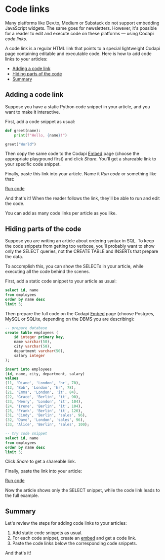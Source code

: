 # Code links

Many platforms like Dev.to, Medium or Substack do not support embedding JavaScript widgets. The same goes for newsletters. However, it's possible for a reader to edit and execute code on these platforms — using Codapi _code links_.

A code link is a regular HTML link that points to a special lightweight Codapi page containing editable and executable code. Here is how to add code links to your articles:

-   [Adding a code link](#adding-a-code-link)
-   [Hiding parts of the code](#hiding-parts-of-the-code)
-   [Summary](#summary)

## Adding a code link

Suppose you have a static Python code snippet in your article, and you want to make it interactive.

First, add a code snippet as usual:

```python
def greet(name):
    print(f"Hello, {name}!")

greet("World")
```

Then copy the same code to the Codapi [Embed](https://codapi.org/embed/add/) page (choose the appropriate playground first) and click _Share_. You'll get a shareable link to your specific code snippet.

Finally, paste this link into your article. Name it _Run code_ or something like that:

[Run code](https://codapi.org/embed/?sandbox=python&code=def%2520greet%28name%29%253A%250A%2520%2520%2520%2520print%28f%2522Hello%252C%2520%257Bname%257D%21%2522%29%250A%250Agreet%28%2522World%2522%29)

And that's it! When the reader follows the link, they'll be able to run and edit the code.

You can add as many code links per article as you like.

## Hiding parts of the code

Suppose you are writing an article about ordering syntax in SQL. To keep the code snippets from getting too verbose, you'll probably want to show only the SELECT queries, not the CREATE TABLE and INSERTs that prepare the data.

To accomplish this, you can show the SELECTs in your article, while executing all the code behind the scenes.

First, add a static code snippet to your article as usual:

```sql
select id, name
from employees
order by name desc
limit 5;
```

Then prepare the full code on the Codapi [Embed](https://codapi.org/embed/add/) page (choose Postgres, MySQL or SQLite, depending on the DBMS you are describing):

```sql
-- prepare database
create table employees (
    id integer primary key,
    name varchar(50),
    city varchar(50),
    department varchar(50),
    salary integer
);

insert into employees
(id, name, city, department, salary)
values
(11, 'Diane', 'London', 'hr', 70),
(12, 'Bob', 'London', 'hr', 78),
(21, 'Emma', 'London', 'it', 84),
(22, 'Grace', 'Berlin', 'it', 90),
(23, 'Henry', 'London', 'it', 104),
(24, 'Irene', 'Berlin', 'it', 104),
(25, 'Frank', 'Berlin', 'it', 120),
(31, 'Cindy', 'Berlin', 'sales', 96),
(32, 'Dave', 'London', 'sales', 96),
(33, 'Alice', 'Berlin', 'sales', 100);

-- try code snippet
select id, name
from employees
order by name desc
limit 5;
```

Click _Share_ to get a shareable link.

Finally, paste the link into your article:

[Run code](https://codapi.org/embed/?sandbox=sqlite&code=--%2520prepare%2520database%250Acreate%2520table%2520employees%2520%28%250A%2520%2520%2520%2520id%2520integer%2520primary%2520key%252C%250A%2520%2520%2520%2520name%2520varchar%2850%29%252C%250A%2520%2520%2520%2520city%2520varchar%2850%29%252C%250A%2520%2520%2520%2520department%2520varchar%2850%29%252C%250A%2520%2520%2520%2520salary%2520integer%250A%29%253B%250A%250Ainsert%2520into%2520employees%250A%28id%252C%2520name%252C%2520city%252C%2520department%252C%2520salary%29%250Avalues%250A%2811%252C%2520%27Diane%27%252C%2520%27London%27%252C%2520%27hr%27%252C%252070%29%252C%250A%2812%252C%2520%27Bob%27%252C%2520%27London%27%252C%2520%27hr%27%252C%252078%29%252C%250A%2821%252C%2520%27Emma%27%252C%2520%27London%27%252C%2520%27it%27%252C%252084%29%252C%250A%2822%252C%2520%27Grace%27%252C%2520%27Berlin%27%252C%2520%27it%27%252C%252090%29%252C%250A%2823%252C%2520%27Henry%27%252C%2520%27London%27%252C%2520%27it%27%252C%2520104%29%252C%250A%2824%252C%2520%27Irene%27%252C%2520%27Berlin%27%252C%2520%27it%27%252C%2520104%29%252C%250A%2825%252C%2520%27Frank%27%252C%2520%27Berlin%27%252C%2520%27it%27%252C%2520120%29%252C%250A%2831%252C%2520%27Cindy%27%252C%2520%27Berlin%27%252C%2520%27sales%27%252C%252096%29%252C%250A%2832%252C%2520%27Dave%27%252C%2520%27London%27%252C%2520%27sales%27%252C%252096%29%252C%250A%2833%252C%2520%27Alice%27%252C%2520%27Berlin%27%252C%2520%27sales%27%252C%2520100%29%253B%250A%250A--%2520try%2520code%2520snippet%250Aselect%2520id%252C%2520name%250Afrom%2520employees%250Aorder%2520by%2520name%2520desc%250Alimit%25205%253B)

Now the article shows only the SELECT snippet, while the code link leads to the full example.

## Summary

Let's review the steps for adding code links to your articles:

1. Add static code snippets as usual.
2. For each code snippet, create an [embed](https://codapi.org/embed/add/) and get a code link.
3. Paste the code links below the corresponding code snippets.

And that's it!

